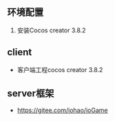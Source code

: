 ## 环境配置
1. 安装Cocos creator 3.8.2

## client
- 客户端工程cocos creator 3.8.2

## server框架
- https://gitee.com/iohao/ioGame
